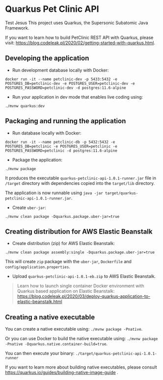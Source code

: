 # Quarkus Pet Clinic API
Test  Jesus
This project uses Quarkus, the Supersonic Subatomic Java Framework.

If you want to learn how to build PetClinic REST API with Quarkus, please visit: https://blog.codeleak.pl/2020/02/getting-started-with-quarkus.html.

## Developing the application

- Run development database locally with Docker:

```
docker run -it --name petclinic-dev -p 5433:5432 -e POSTGRES_DB=petclinic-dev -e POSTGRES_USER=petclinic-dev -e POSTGRES_PASSWORD=petclinic-dev -d postgres:11.6-alpine
```

- Run your application in dev mode that enables live coding using:

```
./mvnw quarkus:dev
```

## Packaging and running the application

- Run database locally with Docker:

```
docker run -it --name petclinic-db -p 5432:5432 -e POSTGRES_DB=petclinic -e POSTGRES_USER=petclinic -e POSTGRES_PASSWORD=petclinic -d postgres:11.6-alpine
```

- Package the application:

```
./mvnw package
```

It produces the executable `quarkus-petclinic-api-1.0.1-runner.jar` file in `/target` directory with dependencies copied into the `target/lib` directory.

The application is now runnable using `java -jar target/quarkus-petclinic-api-1.0.1-runner.jar`.

- Create `uber-jar`:

```
./mvnw clean package -Dquarkus.package.uber-jar=true
```

## Creating distribution for AWS Elastic Beanstalk

- Create distribution (zip) for AWS Elastic Beanstalk:

```
./mvnw clean package assembly:single -Dquarkus.package.uber-jar=true
```

This will create `zip` package with the `uber-jar`, `Dockerfile` and `config/application.properties`.

- Upload `quarkus-petclinic-api-1.0.1-eb.zip` to AWS Elastic Beanstalk.

>Learn how to launch single container Docker environment with Quarkus based application on Elastic Beanstalk: https://blog.codeleak.pl/2020/03/deploy-quarkus-application-to-elastic-beanstalk.html

## Creating a native executable

You can create a native executable using: `./mvnw package -Pnative`.

Or you can use Docker to build the native executable using: `./mvnw package -Pnative -Dquarkus.native.container-build=true`.

You can then execute your binary: `./target/quarkus-petclinic-api-1.0.1-runner`

If you want to learn more about building native executables, please consult https://quarkus.io/guides/building-native-image-guide .